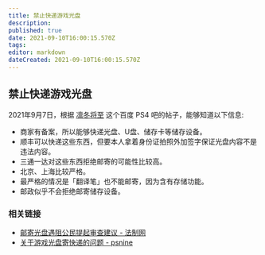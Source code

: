 ```yaml
---
title: 禁止快递游戏光盘
description: 
published: true
date: 2021-09-10T16:00:15.570Z
tags: 
editor: markdown
dateCreated: 2021-09-10T16:00:15.570Z
---
```


## 禁止快递游戏光盘

2021年9月7日，根据 [凛冬将至](https://web.archive.org/web/20210909145419/https://tieba.baidu.com/p/7529689972) 这个百度 PS4 吧的帖子，能够知道以下信息:

+ 商家有备案，所以能够快递光盘、U盘、储存卡等储存设备。
+ 顺丰可以快递这些东西，但要本人拿着身份证拍照外加签字保证光盘内容不是违法内容。
+ 三通一达对这些东西拒绝邮寄的可能性比较高。
+ 北京、上海比较严格。
+ 最严格的情况是「翻译笔」也不能邮寄，因为含有存储功能。
+ 邮政似乎不会拒绝邮寄储存设备。

### 相关链接

+ [邮寄光盘遇阻公民提起审查建议 - 法制网](https://web.archive.org/web/20210224053809/http://www.legaldaily.com.cn/index/content/2021-02/24/content_8438812.htm)
+ [关于游戏光盘寄快递的问题 - psnine](https://web.archive.org/web/20210910080742/https://psnine.com/qa/29564)
